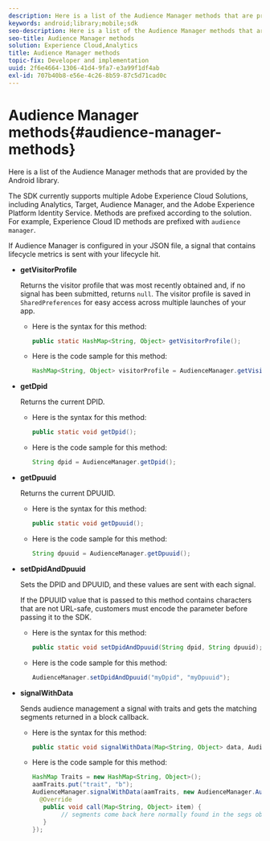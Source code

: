 ```yaml
---
description: Here is a list of the Audience Manager methods that are provided by the Android library.
keywords: android;library;mobile;sdk
seo-description: Here is a list of the Audience Manager methods that are provided by the Android library.
seo-title: Audience Manager methods
solution: Experience Cloud,Analytics
title: Audience Manager methods
topic-fix: Developer and implementation
uuid: 2f6e4664-1306-41d4-9fa7-e3a99f1df4ab
exl-id: 707b40b8-e56e-4c26-8b59-87c5d71cad0c
---
```

# Audience Manager methods{#audience-manager-methods}

Here is a list of the Audience Manager methods that are provided by the Android library.

The SDK currently supports multiple Adobe Experience Cloud Solutions, including Analytics, Target, Audience Manager, and the Adobe Experience Platform Identity Service. Methods are prefixed according to the solution. For example, Experience Cloud ID methods are prefixed with `audience manager`.

If Audience Manager is configured in your JSON file, a signal that contains lifecycle metrics is sent with your lifecycle hit. 

* **getVisitorProfile**

  Returns the visitor profile that was most recently obtained and, if no signal has been submitted, returns `null`. The visitor profile is saved in `SharedPreferences` for easy access across multiple launches of your app.

  * Here is the syntax for this method:

    ```java
    public static HashMap<String, Object> getVisitorProfile(); 
    ```

  * Here is the code sample for this method:

    ```java
    HashMap<String, Object> visitorProfile = AudienceManager.getVisitorProfile(); 
    ```

* **getDpid**

  Returns the current DPID. 

  * Here is the syntax for this method:

    ```java
    public static void getDpid(); 
    ```

  * Here is the code sample for this method:

    ```java
    String dpid = AudienceManager.getDpid(); 
    ```

* **getDpuuid**
 
  Returns the current DPUUID. 

  * Here is the syntax for this method:

    ```java
    public static void getDpuuid(); 
    ``` 

  * Here is the code sample for this method:

     ```java
     String dpuuid = AudienceManager.getDpuuid(); 
     ```

* **setDpidAndDpuuid**
  
  Sets the DPID and DPUUID, and these values are sent with each signal. 

  If the DPUUID value that is passed to this method contains characters that are not URL-safe, customers must encode the parameter before passing it to the SDK. 

  * Here is the syntax for this method:

    ```java
    public static void setDpidAndDpuuid(String dpid, String dpuuid); 
    ```

  * Here is the code sample for this method:

    ```java
    AudienceManager.setDpidAndDpuuid("myDpid", "myDpuuid"); 
    ```

* **signalWithData**

  Sends audience management a signal with traits and gets the matching segments returned in a block callback. 

  * Here is the syntax for this method:

    ```java
    public static void signalWithData(Map<String, Object> data, AudienceManagerCallback<Map<String, Object>> callback);
    ```

  * Here is the code sample for this method:

    ```java
    HashMap Traits = new HashMap<String, Object>();
    aamTraits.put("trait", "b");
    AudienceManager.signalWithData(aamTraits, new AudienceManager.AudienceManagerCallback<Map<String, Object>> () {
      @Override
       public void call(Map<String, Object> item) { 
            // segments come back here normally found in the segs object of your json 
       }
    });
    ```
